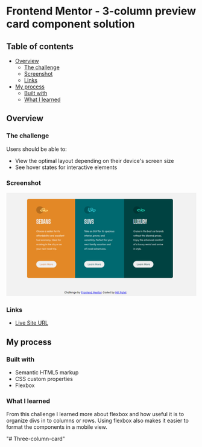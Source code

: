 # Frontend Mentor - 3-column preview card component solution

## Table of contents

- [Overview](#overview)
  - [The challenge](#the-challenge)
  - [Screenshot](#screenshot)
  - [Links](#links)
- [My process](#my-process)
  - [Built with](#built-with)
  - [What I learned](#what-i-learned)

## Overview

### The challenge

Users should be able to:

- View the optimal layout depending on their device's screen size
- See hover states for interactive elements

### Screenshot

![Desktop Version](./images/desktop-version.PNG)

### Links

- [Live Site URL](https://mitp7.github.io/Column-card/)

## My process

### Built with

- Semantic HTML5 markup
- CSS custom properties
- Flexbox

### What I learned

From this challenge I learned more about flexbox and how useful it is to organize divs in to columns or rows. Using flexbox also makes it easier to format the components in a mobile view.

"# Three-column-card" 
